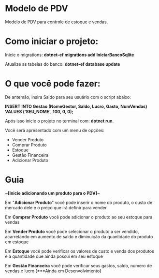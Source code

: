 Modelo de PDV
=

Modelo de PDV para controle de estoque e vendas.

Como iniciar o projeto:
=

Inicie o migrations: **dotnet-ef migrations add IniciarBancoSqlite**

Atualize as tabelas do banco: **dotnet-ef database update**

O que você pode fazer:
=

De antemão, insira Saldo para seu usuário com o script abaixo:

**INSERT INTO Gestao (NomeGestor, Saldo, Lucro, Gasto, NumVendas) VALUES ('SEU_NOME', 100, 0, 0);**

Após isso inicie o projeto no terminal com: **dotnet run**.

Você será apresentado com um menu de opções:

 - Vender Produto      
 - Comprar Produto     
 - Estoque             
 - Gestão Financeira   
 - Adicionar Produto

Guia
=
~**[Inicie adicionando um produto para o PDV]**~
   
Em "**Adicionar Produto**" você pode inserir o nome do produto, o custo de mercado dele e o preço que irá definir para vender.

Em **Comprar Produto** você pode adicionar o produto ao seu estoque para vendas

Em **Vender Produto** você pode selecionar o produto a ser vendido, acarretando em aumento de saldo e diminuição da quantidade do produto em estoque

Em **Estoque** você pode verificar os valores de custo e venda dos produtos e a quantidade que ainda possui em seu estoque

Em **Gestão Financeira** você pode verificar seus gastos, saldo, numero de vendas e lucro [***Ainda em Desenvolvimento]
